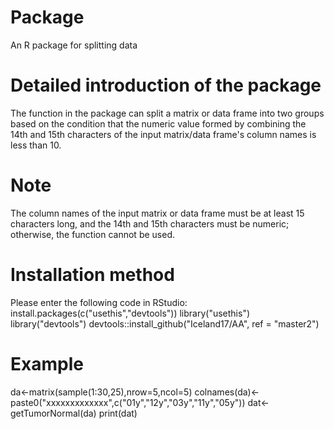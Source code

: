 # Package
An R package for splitting data
# Detailed introduction of the package
The function in the package can split a matrix or data frame into two groups based on the condition that the numeric value formed by combining the 14th and 15th characters of the input matrix/data frame's column names is less than 10.
# Note
The column names of the input matrix or data frame must be at least 15 characters long, and the 14th and 15th characters must be numeric; otherwise, the function cannot be used.
# Installation method
Please enter the following code in RStudio:
install.packages(c("usethis","devtools"))
library("usethis")
library("devtools")
devtools::install_github("Iceland17/AA", ref = "master2")
# Example
da<-matrix(sample(1:30,25),nrow=5,ncol=5)
colnames(da)<-paste0("xxxxxxxxxxxxx",c("01y","12y","03y","11y","05y"))
dat<-getTumorNormal(da)
print(dat)
